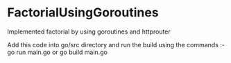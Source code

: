 # FactorialUsingGoroutines
Implemented factorial by using goroutines and httprouter

Add this code into go/src directory and run the build using the commands :- go run main.go or go build main.go 
